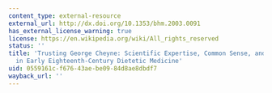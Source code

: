 ```yaml
---
content_type: external-resource
external_url: http://dx.doi.org/10.1353/bhm.2003.0091
has_external_license_warning: true
license: https://en.wikipedia.org/wiki/All_rights_reserved
status: ''
title: 'Trusting George Cheyne: Scientific Expertise, Common Sense, and Moral Authority
  in Early Eighteenth-Century Dietetic Medicine'
uid: 0559161c-f676-43ae-be09-84d8ae8dbdf7
wayback_url: ''
---
```

